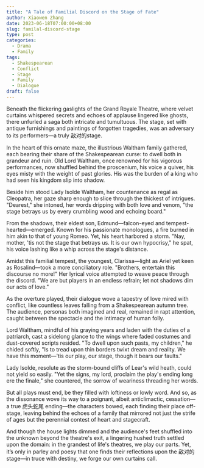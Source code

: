 ```yaml
---
title: "A Tale of Familial Discord on the Stage of Fate"
author: Xiaowen Zhang
date: 2023-06-18T07:00:00+08:00
slug: familal-discord-stage
type: post
categories:
  - Drama
  - Family
tags:
  - Shakespearean
  - Conflict
  - Stage
  - Family
  - Dialogue
draft: false
---
```


Beneath the flickering gaslights of the Grand Royale Theatre, where velvet curtains whispered secrets and echoes of applause lingered like ghosts, there unfurled a saga both intricate and tumultuous. The stage, set with antique furnishings and paintings of forgotten tragedies, was an adversary to its performers—a truly 敌对的stage.

In the heart of this ornate maze, the illustrious Waltham family gathered, each bearing their share of the Shakespearean curse: to dwell both in grandeur and ruin. Old Lord Waltham, once renowned for his vigorous performances, now shuffled behind the proscenium, his voice a quiver, his eyes misty with the weight of past glories. His was the burden of a king who had seen his kingdom slip into shadow.

Beside him stood Lady Isolde Waltham, her countenance as regal as Cleopatra, her gaze sharp enough to slice through the thickest of intrigues. "Dearest," she intoned, her words dripping with both love and venom, "the stage betrays us by every crumbling wood and echoing board."

From the shadows, their eldest son, Edmund—falcon-eyed and tempest-hearted—emerged. Known for his passionate monologues, a fire burned in him akin to that of young Romeo. Yet, his heart harbored a storm. "Nay, mother, 'tis not the stage that betrays us. It is our own hypocrisy," he spat, his voice lashing like a whip across the stage's distance.

Amidst this familial tempest, the youngest, Clarissa—light as Ariel yet keen as Rosalind—took a more conciliatory role. "Brothers, entertain this discourse no more!" Her lyrical voice attempted to weave peace through the discord. "We are but players in an endless refrain; let not shadows dim our acts of love."

As the overture played, their dialogue wove a tapestry of love mired with conflict, like countless leaves falling from a Shakespearean autumn tree. The audience, personas both imagined and real, remained in rapt attention, caught between the spectacle and the intimacy of human folly.

Lord Waltham, mindful of his graying years and laden with the duties of a patriarch, cast a sidelong glance to the wings where faded costumes and dust-covered scripts resided. "To dwell upon such pasts, my children," he chided softly, "Is to tread upon thin borders twixt dream and reality. We have this moment—'tis our play, our stage, though it bears our faults."

Lady Isolde, resolute as the storm-bound cliffs of Lear's wild heath, could not yield so easily. "Yet the signs, my lord, proclaim the play's ending long ere the finale," she countered, the sorrow of weariness threading her words.

But all plays must end, be they filled with loftiness or lowly word. And so, as the dissonance wove its way to a poignant, albeit anticlimactic, cessation—a true 虎头蛇尾 ending—the characters bowed, each finding their place off-stage, leaving behind the echoes of a family that mirrored not just the strife of ages but the perennial contest of heart and stagecraft.

And though the house lights dimmed and the audience's feet shuffled into the unknown beyond the theatre's exit, a lingering hushed truth settled upon the domain: in the grandest of life's theatres, we play our parts. Yet, it’s only in parley and poesy that one finds their reflections upon the 敌对的stage—in truce with destiny, we forge our own curtains call.